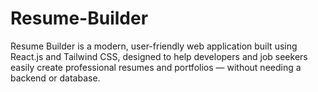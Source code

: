 # Resume-Builder
Resume Builder is a modern, user-friendly web application built using React.js and Tailwind CSS, designed to help developers and job seekers easily create professional resumes and portfolios — without needing a backend or database.
